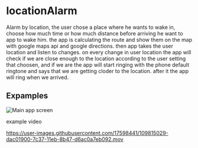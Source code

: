 # locationAlarm

Alarm by location,
the user chose a place where he wants to wake in, choose how much time or how much distance before arriving he want to app to wake him.
the app is calculating the route and show them on the map with google maps api and google directions.
then app takes the user location and listen to changes.
on every change in user location the app will check if we are close enough to the location according to the user setting that choosen,
and if we are the app will start ringing with the phone default ringtone and says that we are getting cloder to the location.
after it the app will ring when we arrived.

## Expamples
![Main app screen](https://user-images.githubusercontent.com/17598441/109814975-c7ad4900-7c37-11eb-82dd-844c023c5827.png)

example video

https://user-images.githubusercontent.com/17598441/109815029-dac01900-7c37-11eb-8b47-d6ac0a7eb092.mov





